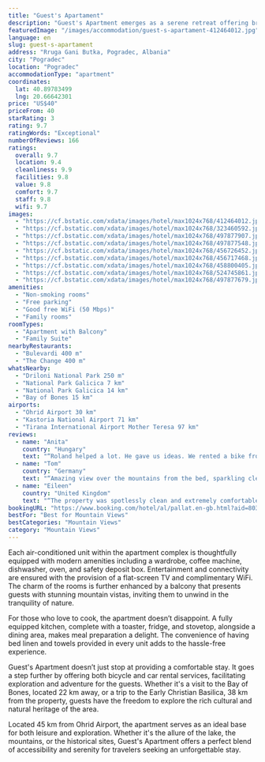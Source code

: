 ```yaml
---
title: "Guest's Apartament"
description: "Guest's Apartment emerges as a serene retreat offering breathtaking lake views and a promise of privacy with its unique private entrance."
featuredImage: "/images/accommodation/guest-s-apartament-412464012.jpg"
language: en
slug: guest-s-apartament
address: "Rruga Gani Butka, Pogradec, Albania"
city: "Pogradec"
location: "Pogradec"
accommodationType: "apartment"
coordinates:
  lat: 40.89783499
  lng: 20.66642301
price: "US$40"
priceFrom: 40
starRating: 3
rating: 9.7
ratingWords: "Exceptional"
numberOfReviews: 166
ratings:
  overall: 9.7
  location: 9.4
  cleanliness: 9.9
  facilities: 9.8
  value: 9.8
  comfort: 9.7
  staff: 9.8
  wifi: 9.7
images:
  - "https://cf.bstatic.com/xdata/images/hotel/max1024x768/412464012.jpg?k=466eecd66cdfd1cc4994a18c71a55969427e90292f8bf58f22a7bef47105204e&o=&hp=1"
  - "https://cf.bstatic.com/xdata/images/hotel/max1024x768/323460592.jpg?k=5d9155096cca22608fa9baf99d4b28f60791e8292f8ffaff5ee61cbc7c739fe1&o=&hp=1"
  - "https://cf.bstatic.com/xdata/images/hotel/max1024x768/497877907.jpg?k=9219a8c070d09624cb20e819c1dbff7fbbce835d28a4ea7ca2ca75a2981f4836&o=&hp=1"
  - "https://cf.bstatic.com/xdata/images/hotel/max1024x768/497877548.jpg?k=1660150a686e302b5cefda71fb6e69bf6f2c760eeaef1bd31d1aeff0b2718d3f&o=&hp=1"
  - "https://cf.bstatic.com/xdata/images/hotel/max1024x768/456726452.jpg?k=c884558042214101ef32aa7aa1005dc4e3a3d518bfc6f8fbf39d020bd0bfc9ea&o=&hp=1"
  - "https://cf.bstatic.com/xdata/images/hotel/max1024x768/456717468.jpg?k=06a4ceffa88fb4467c68822d6f63bc5c5ed48b0885d46deb6ed64b04fe12b9fb&o=&hp=1"
  - "https://cf.bstatic.com/xdata/images/hotel/max1024x768/458800405.jpg?k=874e206b92e819a531ede64d947ad531556d5a2eac35cf3b9fd1691e7b8ceacc&o=&hp=1"
  - "https://cf.bstatic.com/xdata/images/hotel/max1024x768/524745861.jpg?k=e311b6e978dd6988a15ebb67b2e63f525c5697dacc497ed41ae85a0cf36dc2d0&o=&hp=1"
  - "https://cf.bstatic.com/xdata/images/hotel/max1024x768/497877679.jpg?k=40e69f2ffb972b0e462e2c2a176f4bfa6386d2a4927ad33b3a107d7c02999011&o=&hp=1"
amenities:
  - "Non-smoking rooms"
  - "Free parking"
  - "Good free WiFi (50 Mbps)"
  - "Family rooms"
roomTypes:
  - "Apartment with Balcony"
  - "Family Suite"
nearbyRestaurants:
  - "Bulevardi 400 m"
  - "The Change 400 m"
whatsNearby:
  - "Driloni National Park 250 m"
  - "National Park Galicica 7 km"
  - "National Park Galicica 14 km"
  - "Bay of Bones 15 km"
airports:
  - "Ohrid Airport 30 km"
  - "Kastoria National Airport 71 km"
  - "Tirana International Airport Mother Teresa 97 km"
reviews:
  - name: "Anita"
    country: "Hungary"
    text: "“Roland helped a lot. He gave us ideas. We rented a bike from him. He always responded quickly.”"
  - name: "Tom"
    country: "Germany"
    text: "“Amazing view over the mountains from the bed, sparkling clean apartment with all amenities even a great coffee machine, the bed was very comfortable and we slept very well after a great night out at the annual wine festival. Most of all though we...”"
  - name: "Eileen"
    country: "United Kingdom"
    text: "“The property was spotlessly clean and extremely comfortable.”"
bookingURL: "https://www.booking.com/hotel/al/pallat.en-gb.html?aid=8035640"
bestFor: "Best for Mountain Views"
bestCategories: "Mountain Views"
category: "Mountain Views"
---
```


Each air-conditioned unit within the apartment complex is thoughtfully equipped with modern amenities including a wardrobe, coffee machine, dishwasher, oven, and safety deposit box. Entertainment and connectivity are ensured with the provision of a flat-screen TV and complimentary WiFi. The charm of the rooms is further enhanced by a balcony that presents guests with stunning mountain vistas, inviting them to unwind in the tranquility of nature.

For those who love to cook, the apartment doesn’t disappoint. A fully equipped kitchen, complete with a toaster, fridge, and stovetop, alongside a dining area, makes meal preparation a delight. The convenience of having bed linen and towels provided in every unit adds to the hassle-free experience.

Guest's Apartment doesn’t just stop at providing a comfortable stay. It goes a step further by offering both bicycle and car rental services, facilitating exploration and adventure for the guests. Whether it's a visit to the Bay of Bones, located 22 km away, or a trip to the Early Christian Basilica, 38 km from the property, guests have the freedom to explore the rich cultural and natural heritage of the area.

Located 45 km from Ohrid Airport, the apartment serves as an ideal base for both leisure and exploration. Whether it's the allure of the lake, the mountains, or the historical sites, Guest's Apartment offers a perfect blend of accessibility and serenity for travelers seeking an unforgettable stay.